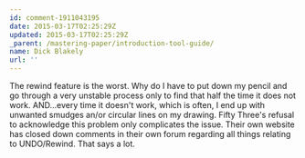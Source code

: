 ```yaml
---
id: comment-1911043195
date: 2015-03-17T02:25:29Z
updated: 2015-03-17T02:25:29Z
_parent: /mastering-paper/introduction-tool-guide/
name: Dick Blakely
url: ''
---
```


The rewind feature is the worst. Why do I have to put down my pencil and go
through a very unstable process only to find that half the time it does not
work. AND...every time it doesn't work, which is often, I end up with unwanted
smudges an/or circular lines on my drawing. Fifty Three's refusal to acknowledge
this problem only complicates the issue. Their own website has closed down
comments in their own forum regarding all things relating to UNDO/Rewind. That
says a lot.
